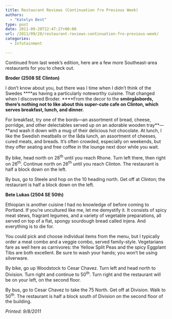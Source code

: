 ```yaml
---
title: Restaurant Reviews (Continuation fro Previous Week)
authors: 
  - "Katelyn Best"
type: post
date: 2011-09-28T22:47:27+00:00
url: /2011/09/28/restaurant-reviews-continuation-fro-previous-week/
categories:
  - Infotainment

---
```

Continued from last week&#8217;s edition, here are a few more Southeast-area restaurants for you to check out.

**Broder (2508 SE Clinton)**

I don&#8217;t know about you, but there was I time when I didn&#8217;t think of the Swedes ****as having a particularly noteworthy cuisine. That changed when I discovered Broder. ****From the decor to the ****smörgåsbords, there&#8217;s nothing not to like about this super-cute cafe on Clinton, which serves breakfast, lunch, and dinner.****

For breakfast, try one of the bords—an assortment of bread, cheese, porridge, and other delectables served up on an adorable wooden tray**—**and wash it down with a mug of their delicious hot chocolate. At lunch, I like the Swedish meatballs or the låda lunch, an assortment of cheeses, cured meats, and breads. It&#8217;s often crowded, especially on weekends, but they offer seating and free coffee in the lounge next door while you wait.

By bike, head north on 28<sup>th</sup> until you reach Rhone. Turn left there, then right on 26<sup>th</sup>. Continue north on 26<sup>th</sup> until you reach Clinton. The restaurant is half a block down on the left.

By bus, go to Steele and hop on the 10 heading north. Get off at Clinton; the restaurant is half a block down on the left.

**Bete Lukas (2504 SE 50th)**

Ethiopian is another cuisine I had no knowledge of before coming to Portland. If you&#8217;re uncultured like me, let me demystify it. It consists of spicy meat stews, fragrant legumes, and a variety of vegetable preparations, all served on top of a flat, spongy sourdough bread called injera. And everything is to die for.

You could pick and choose individual items from the menu, but I typically order a meat combo and a veggie combo, served family-style. Vegetarians fare as well here as carnivores: the Yellow Split Peas and the spicy Eggplant Tibs are both excellent. Be sure to wash your hands; you won&#8217;t be using silverware.

By bike, go up Woodstock to Cesar Chavez. Turn left and head north to Division. Turn right and continue to 50<sup>th</sup>. Turn right and the restaurant will be on your left, on the second floor.

By bus, go to Cesar Chavez to take the 75 North. Get off at Division. Walk to 50<sup>th</sup>. The restaurant is half a block south of Division on the second floor of the building.

_Printed: 9/8/2011_